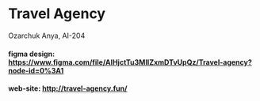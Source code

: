 # Travel Agency 
Ozarchuk Anya, AI-204

#### figma design: https://www.figma.com/file/AIHjctTu3MIlZxmDTvUpQz/Travel-agency?node-id=0%3A1
#### web-site: http://travel-agency.fun/
